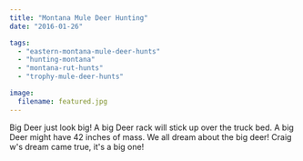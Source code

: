 ```yaml
---
title: "Montana Mule Deer Hunting"
date: "2016-01-26"

tags: 
  - "eastern-montana-mule-deer-hunts"
  - "hunting-montana"
  - "montana-rut-hunts"
  - "trophy-mule-deer-hunts"

image:
  filename: featured.jpg
---
```


Big Deer just look big! A big Deer rack will stick up over the truck bed. A big Deer might have 42 inches of mass. We all dream about the big deer! Craig w's dream came true, it's a big one!
